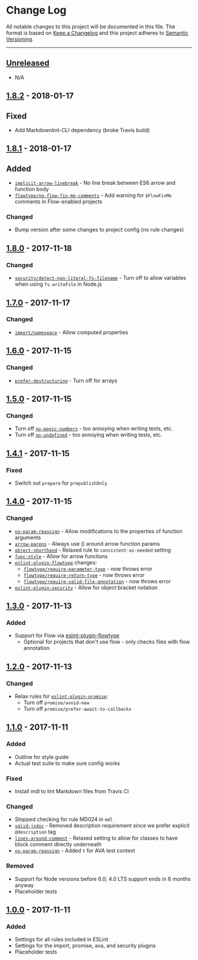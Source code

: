 # Change Log

All notable changes to this project will be documented in this file. The format is based on
[Keep a Changelog](http://keepachangelog.com/en/1.0.0/) and this project adheres to
[Semantic Versioning](http://semver.org/spec/v2.0.0.html).

---

## [Unreleased](https://github.com/greylocklabs/js/compare/1.8.2...HEAD)

- N/A

## [1.8.2][33] - 2018-01-17

## Fixed

- Add Markdownlint-CLI dependency (broke Travis build)

## [1.8.1][32] - 2018-01-17

## Added

- [`implicit-arrow-linebreak`][31] - No line break between ES6 arrow and function body
- [`flowtype/no-flow-fix-me-comments`][30] - Add warning for `$FlowFixMe` comments in Flow-enabled projects

### Changed

- Bump version after some changes to project config (no rule changes)

## [1.8.0][29] - 2017-11-18

### Changed

- [`security/detect-non-literal-fs-filename`][28] - Turn off to allow variables when using `fs.writeFile` in Node.js

## [1.7.0][27] - 2017-11-17

### Changed

- [`import/namespace`][26] - Allow computed properties

## [1.6.0][25] - 2017-11-15

### Changed

- [`prefer-destructuring`][24] - Turn off for arrays

## [1.5.0][23] - 2017-11-15

### Changed

- Turn off [`no-magic-numbers`][21] - too annoying when writing tests, etc.
- Turn off [`no-undefined`][22] - too annoying when writing tests, etc.

## [1.4.1][20] - 2017-11-15

### Fixed

- Switch out `prepare` for `prepublishOnly`

## [1.4.0][19] - 2017-11-15

### Changed

- [`no-param-reassign`][10] - Allow modifications to the properties of function arguments
- [`arrow-parens`][11] - Always use () around arrow function params
- [`object-shorthand`][12] - Relaxed rule to `consistent-as-needed` setting
- [`func-style`][13] - Allow for arrow functions
- [`eslint-plugin-flowtype`][14] changes:
    - [`flowtype/require-parameter-type`][15] - now throws error
    - [`flowtype/require-return-type`][16] - now throws error
    - [`flowtype/require-valid-file-annotation`][17] - now throws error
- [`eslint-plugin-security`][18] - Allow for object bracket notation

## [1.3.0][9] - 2017-11-13

### Added

- Support for Flow via [eslint-plugin-flowtype][8]
    - Optional for projects that don't use flow - only checks files with flow annotation

## [1.2.0][7] - 2017-11-13

### Changed

- Relax rules for [`eslint-plugin-promise`][6]:
    - Turn off `promise/avoid-new`
    - Turn off `promise/prefer-await-to-callbacks`

## [1.1.0][5] - 2017-11-11

### Added

- Outline for style guide
- Actual test suite to make sure config works

### Fixed

- Install mdl to lint Markdown files from Travis CI

### Changed

- Stopped checking for rule MD024 in `mdl`
- [`valid-jsdoc`][2] - Removed description requirement since we prefer explicit `@description` tag
- [`lines-around-comment`][3] - Relaxed setting to allow for classes to have block comment directly underneath
- [`no-param-reassign`][4] - Added `t` for AVA test context

### Removed

- Support for Node versions before 6.0; 4.0 LTS support ends in 6 months anyway
- Placeholder tests

## [1.0.0][1] - 2017-11-11

### Added

- Settings for all rules included in ESLint
- Settings for the import, promise, ava, and security plugins
- Placeholder tests

[1]: https://github.com/greylocklabs/js/releases/tag/1.0.0
[2]: https://eslint.org/docs/rules/valid-jsdoc
[3]: https://eslint.org/docs/rules/lines-around-comment
[4]: https://eslint.org/docs/rules/no-param-reassign
[5]: https://github.com/greylocklabs/js/compare/1.0.0...1.1.0
[6]: https://github.com/xjamundx/eslint-plugin-promise
[7]: https://github.com/greylocklabs/js/compare/1.1.0...1.2.0
[8]: https://github.com/gajus/eslint-plugin-flowtype
[9]: https://github.com/greylocklabs/js/compare/1.2.0...1.3.0
[10]: https://eslint.org/docs/rules/no-param-reassign
[11]: https://eslint.org/docs/rules/arrow-parens
[12]: https://eslint.org/docs/rules/object-shorthand
[13]: https://eslint.org/docs/rules/func-style
[14]: https://github.com/gajus/eslint-plugin-flowtype
[15]: https://github.com/gajus/eslint-plugin-flowtype#eslint-plugin-flowtype-rules-require-parameter-type
[16]: https://github.com/gajus/eslint-plugin-flowtype#eslint-plugin-flowtype-rules-require-return-type
[17]: https://github.com/gajus/eslint-plugin-flowtype#require-valid-file-annotation
[18]: https://github.com/nodesecurity/eslint-plugin-security
[19]: https://github.com/greylocklabs/js/compare/1.3.0...1.4.0
[20]: https://github.com/greylocklabs/js/compare/1.4.0...1.4.1
[21]: https://eslint.org/docs/rules/no-magic-numbers
[22]: https://eslint.org/docs/rules/no-undefined
[23]: https://github.com/greylocklabs/js/compare/1.4.1...1.5.0
[24]: https://eslint.org/docs/rules/prefer-destructuring
[25]: https://github.com/greylocklabs/js/compare/1.5.0...1.6.0
[26]: https://github.com/benmosher/eslint-plugin-import/blob/master/docs/rules/namespace.md
[27]: https://github.com/greylocklabs/js/compare/1.6.0...1.7.0
[28]: https://github.com/nodesecurity/eslint-plugin-security#detect-non-literal-fs-filename
[29]: https://github.com/greylocklabs/js/compare/1.7.0...1.8.0
[30]: https://github.com/gajus/eslint-plugin-flowtype#eslint-plugin-flowtype-rules-no-flow-fix-me-comments
[31]: https://eslint.org/docs/rules/implicit-arrow-linebreak
[32]: https://github.com/greylocklabs/js/compare/1.8.0...1.8.1
[33]: https://github.com/greylocklabs/js/compare/1.8.1...1.8.2
